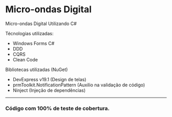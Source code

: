 # Micro-ondas Digital
Micro-ondas Digital Utilizando C#

Técnologias utilizadas:
- Windows Forms C#
- DDD
- CQRS
- Clean Code

Bibliotecas utilizadas (NuGet)
- DevExpress v19.1 (Design de telas)
- prmToolkit.NotificationPattern (Auxilio na validação de código)
- Ninject (Injeção de dependências)

----
### Código com 100% de teste de cobertura.
